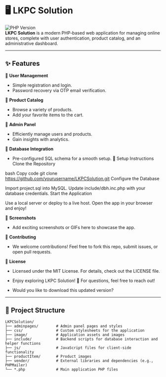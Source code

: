 # 🖥️ LKPC Solution

![PHP Version](https://img.shields.io/badge/PHP-%3E%3D7.4-blue)  
**LKPC Solution** is a modern PHP-based web application for managing online stores, complete with user authentication, product catalog, and an administrative dashboard.

---

## ✨ Features

🌟 **User Management**  
- Simple registration and login.  
- Password recovery via OTP email verification.

🛒 **Product Catalog**  
- Browse a variety of products.  
- Add your favorite items to the cart.

🔐 **Admin Panel**  
- Efficiently manage users and products.  
- Gain insights with analytics.

📂 **Database Integration**  
- Pre-configured SQL schema for a smooth setup.
🚀 Setup Instructions
Clone the Repository

bash
Copy code
git clone https://github.com/yourusername/LKPCSolution.git
Configure the Database

Import project.sql into MySQL.
Update include/dbh.inc.php with your database credentials.
Start the Application

Use a local server or deploy to a live host.
Open the app in your browser and enjoy!

📸 **Screenshots**
-  Add exciting screenshots or GIFs here to showcase the app.

🤝 **Contributing**
-   We welcome contributions! Feel free to fork this repo, submit issues, or open pull requests.

📜 **License**
-   Licensed under the MIT License. For details, check out the LICENSE file.

-   Enjoy exploring LKPC Solution! 🌟 For questions, feel free to reach out!

-   Would you like to download this updated version?

---

## 📂 Project Structure

```plaintext
LKPCSolution/
├── adminpages/        # Admin panel pages and styles
├── css/               # Custom stylesheets for the application
├── image/             # Application assets and images
├── include/           # Backend scripts for database interaction and helper functions
├── js/                # JavaScript files for client-side functionality
├── productItem/       # Product images
├── vender/            # External libraries and dependencies (e.g., PHPMailer)
└── *.php              # Main application PHP files

